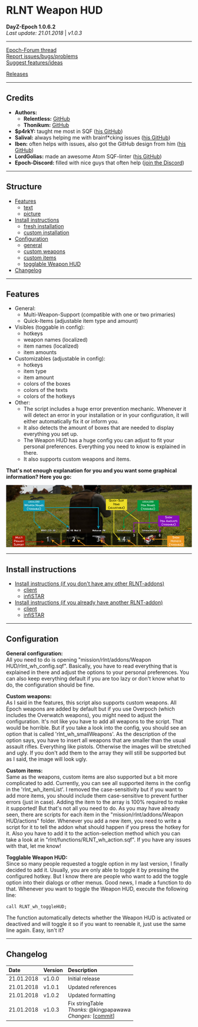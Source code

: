# RLNT Weapon HUD
**DayZ-Epoch 1.0.6.2**<br>
*Last update: 21.01.2018* | *v1.0.3*

---

[Epoch-Forum thread][epochforum]<br>
[Report issues/bugs/problems][issues]<br>
[Suggest features/ideas][suggestions]<br>

[Releases][releases]

---

## Credits

+ **Authors:**
	+ **Relentless:** [GitHub][relentless]
	+ **Thonikum:** [GitHub][thonikum]
+ **$p4rkY:** taught me most in SQF ([his GitHub][sparky])
+ **Salival:** always helping me with brainf*cking issues ([his GitHub][salival])
+ **Iben:** often helps with issues, also got the GitHub design from him ([his GitHub][iben])
+ **LordGolias:** made an awesome Atom SQF-linter ([his GitHub][golias])
+ **Epoch-Discord:** filled with nice guys that often help ([join the Discord][discord])

---

## Structure

- [Features](#features)
	- [text](#text)
	- [picture](#picture)
- [Install instructions](#installation)
	- [fresh installation][freshinstallation]
	- [custom installation][custominstallation]
- [Configuration](#config)
	- [general](#general)
	- [custom weapons](#weapons)
	- [custom items](#items)
	- [togglable Weapon HUD](#toggle)
- [Changelog](#changelog)

---

<a name="features"></a>
## Features

<a name="text"></a>
- General:
	- Multi-Weapon-Support (compatible with one or two primaries)
	- Quick-Items (adjustable item type and amount)
- Visibles (toggable in config):
	- hotkeys
	- weapon names (localized)
	- item names (localized)
	- item amounts
- Customizables (adjustable in config):
	- hotkeys
	- item type
	- item amount
	- colors of the boxes
	- colors of the texts
	- colors of the hotkeys
- Other:
	- The script includes a huge error prevention mechanic. Whenever it will detect an error in your installation or in your configuration, it will either automatically fix it or inform you.
	- It also detects the amount of boxes that are needed to display everything you set up.
	- The Weapon HUD has a huge config you can adjust to fit your personal preferences. Everything you need to know is explained in there.
	- It also supports custom weapons and items.

<a name="picture"></a>
**That's not enough explanation for you and you want some graphical information? Here you go:**

![Weapon HUD Preview](installation/WeaponHUDPreview.png)

---

<a name="installation"></a>
## Install instructions

- [Install instructions (if you don't have any other RLNT-addons)][freshinstallation]
	- [client][freshclient]
	- [infiSTAR][freshinfistar]
- [Install instructions (if you already have another RLNT-addon)][custominstallation]
	- [client][customclient]
	- [infiSTAR][custominfistar]

---

<a name="config"></a>
## Configuration

<a name="general"></a>
**General configuration:**
<br>
All you need to do is opening "mission/rlnt/addons/Weapon HUD/rlnt_wh_config.sqf". Basically, you have to read everything that is explained in there and adjust the options to your personal preferences. You can also keep everything default if you are too lazy or don't know what to do, the configuration should be fine.

<a name="weapons"></a>
**Custom weapons:**
<br>
As I said in the features, this script also supports custom weapons. All Epoch weapons are added by default but if you use Overpoch (which includes the Overwatch weapons), you might need to adjust the configuration. It's not like you have to add all weapons to the script. That would be horrible. But if you take a look into the config, you should see an option that is called 'rlnt_wh_smallWeapons'. As the description of the option says, you have to insert all weapons that are smaller than the usual assault rifles. Everything like pistols. Otherwise the images will be stretched and ugly. If you don't add them to the array they will still be supported but as I said, the image will look ugly.

<a name="items"></a>
**Custom items:**
<br>
Same as the weapons, custom items are also supported but a bit more complicated to add. Currently, you can see all supported items in the config in the 'rlnt_wh_itemList'. I removed the case-sensitivity but if you want to add more items, you should include them case-sensitive to prevent further errors (just in case). Adding the item to the array is 100% required to make it supported! But that's not all you need to do. As you may have already seen, there are scripts for each item in the "mission/rlnt/addons/Weapon HUD/actions" folder. Whenever you add a new item, you need to write a script for it to tell the addon what should happen if you press the hotkey for it. Also you have to add it to the action-selection method which you can take a look at in "rlnt/functions/RLNT_wh_action.sqf". If you have any issues with that, let me know!

<a name="toggle"></a>
**Togglable Weapon HUD:**
<br>
Since so many people requested a toggle option in my last version, I finally decided to add it. Usually, you are only able to toggle it by pressing the configured hotkey. But I know there are people who want to add the toggle option into their dialogs or other menus. Good news, I made a function to do that. Whenever you want to toggle the Weapon HUD, execute the following line:
```sqf
call RLNT_wh_toggleHUD;
```
The function automatically detects whether the Weapon HUD is activated or deactived and will toggle it so if you want to reenable it, just use the same line again. Easy, isn't it?

---

<a name="changelog"></a>
## Changelog

| Date       | Version | Description                                                                  |
| :---       | :---    | :---                                                                         |
| 21.01.2018 | v1.0.0  | Initial release                                                              |
| 21.01.2018 | v1.0.1  | Updated references                                                           |
| 21.01.2018 | v1.0.2  | Updated formatting                                                           |
| 21.01.2018 | v1.0.3  | Fix stringTable<br>*Thanks:* @kingpapawawa<br>*Changes:* [[commit][update1]] |


<!-- Links  -->
[epochforum]: https://epochmod.com/forum/topic/44851-uploading-rlnt-weapon-hud-21012018-v100 "Go to source"
[issues]: https://github.com/RLNT/RLNT_WeaponHUD/issues/1 "Go to source"
[suggestions]: https://github.com/RLNT/RLNT_WeaponHUD/issues/2 "Go to source"
[releases]: https://github.com/RLNT/RLNT_WeaponHUD/releases "Go to source"
[relentless]: https://github.com/DAmNRelentless "Go to source"
[thonikum]: https://github.com/Thonikum "Go to source"
[sparky]: https://github.com/SPKcoding "Go to source"
[salival]: https://github.com/oiad "Go to source"
[iben]: https://github.com/infobeny "Go to source"
[golias]: https://github.com/LordGolias "Go to source"
[discord]: https://discord.gg/0k4ynDDCsnMzkxk7 "Go to source"
[freshinstallation]: https://github.com/RLNT/RLNT_WeaponHUD/blob/master/installation/fresh.md "Go to source"
[custominstallation]: https://github.com/RLNT/RLNT_WeaponHUD/blob/master/installation/custom.md "Go to source"
[freshclient]: https://github.com/RLNT/RLNT_WeaponHUD/blob/master/installation/fresh.md#client "Go to source"
[freshinfistar]: https://github.com/RLNT/RLNT_WeaponHUD/blob/master/installation/fresh.md#infistar "Go to source"
[customclient]: https://github.com/RLNT/RLNT_WeaponHUD/blob/master/installation/custom.md#client "Go to source"
[custominfistar]: https://github.com/RLNT/RLNT_WeaponHUD/blob/master/installation/custom.md#infistar "Go to source"
[update1]: https://github.com/RLNT/RLNT_WeaponHUD/commit/af9338ca96fcc5990ea0907894537ed8f4b95fea "Go to source"
